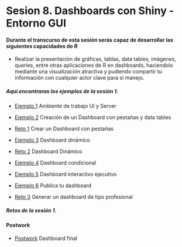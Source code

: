 # Sesion 8. Dashboards con Shiny - Entorno GUI


#### Durante el transcurso de esta sesión serás capaz de desarrollar las siguientes capacidades de R 
- Realizar la presentación de gráficas, tablas, data tables, imágenes, queries, entre otras aplicaciones de R en dashboards, haciendolo mediante una visualización atractiva y pudiendo compartir tu información con cualquier actor clave para si manejo.  

##### Aquí encontraras los ejemplos de la sesión 1.

- [Ejemplo 1](https://github.com/beduExpert/Programacion-con-R-2020/tree/main/Sesion-08/Ejemplo-01) Ambiente de trabajo UI y Server


- [Ejemplo 2](https://github.com/beduExpert/Programacion-con-R-2020/tree/main/Sesion-08/Ejemplo-02) Creación de un Dashboard con pestañas y data tables
- [Reto 1](https://github.com/beduExpert/Programacion-con-R-2020/tree/main/Sesion-08/Reto-01) Crear un Dashboard con pestañas


- [Ejemplo 3](https://github.com/beduExpert/Programacion-con-R-2020/tree/main/Sesion-08/Ejemplo-03) Dashboard dinámico
- [Reto 2](https://github.com/beduExpert/Programacion-con-R-2020/tree/main/Sesion-08/Reto-02) Dashboard Dinámico


- [Ejemplo 4](https://github.com/beduExpert/Programacion-con-R-2020/tree/main/Sesion-08/Ejemplo-04) Dashboard condicional


- [Ejemplo 5](https://github.com/beduExpert/Programacion-con-R-2020/tree/main/Sesion-08/Ejemplo-05) Dashboard interactivo ejecutivo


- [Ejemplo 6](https://github.com/beduExpert/Programacion-con-R-2020/tree/main/Sesion-08/Ejemplo-06) Publica tu dashboard
- [Reto 3](https://github.com/beduExpert/Programacion-con-R-2020/tree/main/Sesion-08/Reto-03) Generar un dashboard de tipo profesional

##### Retos de la sesión 1.





#### Postwork

- [Postwork](https://github.com/beduExpert/Programacion-con-R-2020/tree/main/Sesion-08/Postwork) Dashboard final
